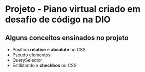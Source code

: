 # Projeto - Piano virtual criado em desafio de código na DIO

## Alguns conceitos ensinados no projeto
* Position **relative** e **absolute** no CSS
* Pseudo elementos
* QuerySelector
* Estilizando a **checkbox** no CSS

